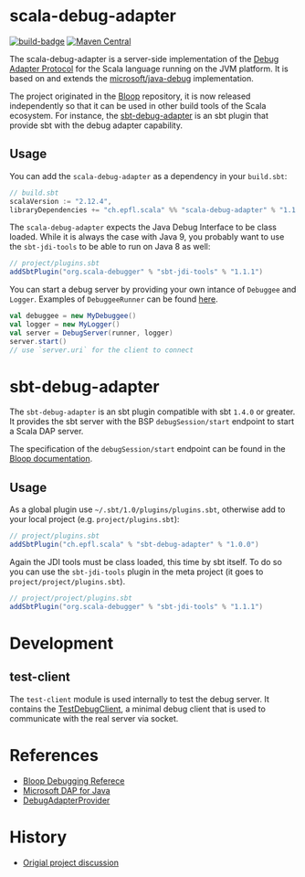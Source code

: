 # scala-debug-adapter
[![build-badge][]][build]
[![Maven Central](https://maven-badges.herokuapp.com/maven-central/ch.epfl.scala/sbt-debug-adapter/badge.svg)](https://maven-badges.herokuapp.com/maven-central/ch.epfl.scala/sbt-debug-adapter)

[build]:       https://github.com/scalacenter/scala-debug-adapter/actions?query=branch%3Amain+workflow%3A%22Continuous+Integration%22
[build-badge]: https://github.com/scalacenter/scala-debug-adapter/workflows/Continuous%20Integration/badge.svg?branch=main

The scala-debug-adapter is a server-side implementation of the [Debug Adapter Protocol](https://microsoft.github.io/debug-adapter-protocol/) for the Scala language running on the JVM platform.
It is based on and extends the [microsoft/java-debug](https://github.com/microsoft/java-debug) implementation.

The project originated in the [Bloop](https://github.com/scalacenter/bloop) repository, it is now released independently so that it can be used in other build tools of the Scala ecosystem.
For instance, the [sbt-debug-adapter](#sbt-debug-adapter) is an sbt plugin that provide sbt with the debug adapter capability. 

## Usage

You can add the `scala-debug-adapter` as a dependency in your `build.sbt`:
```scala
// build.sbt
scalaVersion := "2.12.4",
libraryDependencies += "ch.epfl.scala" %% "scala-debug-adapter" % "1.1.2"
```

The `scala-debug-adapter` expects the Java Debug Interface to be class loaded.
While it is always the case with Java 9, you probably want to use the `sbt-jdi-tools` to be able to run on Java 8 as well:

```scala
// project/plugins.sbt
addSbtPlugin("org.scala-debugger" % "sbt-jdi-tools" % "1.1.1")
```

You can start a debug server by providing your own intance of `Debuggee` and `Logger`.
Examples of `DebuggeeRunner` can be found [here](https://github.com/scalacenter/scala-debug-adapter/blob/main/sbt/plugin/src/main/scala/ch/epfl/scala/debugadapter/sbtplugin/internal/SbtDebuggee.scala).

```scala
val debuggee = new MyDebuggee()
val logger = new MyLogger()
val server = DebugServer(runner, logger)
server.start()
// use `server.uri` for the client to connect
```

# sbt-debug-adapter

The `sbt-debug-adapter` is an sbt plugin compatible with sbt `1.4.0` or greater.
It provides the sbt server with the BSP `debugSession/start` endpoint to start a Scala DAP server.

The specification of the `debugSession/start` endpoint can be found in the [Bloop documentation](https://scalacenter.github.io/bloop/docs/debugging-reference).

## Usage
As a global plugin use `~/.sbt/1.0/plugins/plugins.sbt`, otherwise add to your local project (e.g. `project/plugins.sbt`):

```scala
// project/plugins.sbt
addSbtPlugin("ch.epfl.scala" % "sbt-debug-adapter" % "1.0.0")
```

Again the JDI tools must be class loaded, this time by sbt itself.
To do so you can use the `sbt-jdi-tools` plugin in the meta project (it goes to `project/project/plugins.sbt`).

```scala
// project/project/plugins.sbt
addSbtPlugin("org.scala-debugger" % "sbt-jdi-tools" % "1.1.1")
```

# Development

## test-client

The `test-client` module is used internally to test the debug server.
It contains the [TestDebugClient](./test-client/src/main/scala/ch/epfl/scala/debugadapter/testing/TestDebugClient.scala), a minimal debug client that is used to communicate with the real server via socket.

# References

- [Bloop Debugging Referece](https://scalacenter.github.io/bloop/docs/debugging-reference)
- [Microsoft DAP for Java](https://github.com/microsoft/vscode-java-debug)
- [DebugAdapterProvider](https://github.com/build-server-protocol/build-server-protocol/issues/145)

# History

- [Origial project discussion](https://github.com/scalameta/metals-feature-requests/issues/168)
